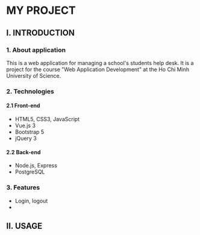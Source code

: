 # MY PROJECT
## I. INTRODUCTION
### 1. About application
This is a web application for managing a school's students help desk. It is a project for the course "Web Application Development" at the Ho Chi Minh University of Science.
### 2. Technologies
#### 2.1 Front-end
- HTML5, CSS3, JavaScript
- Vue.js 3
- Bootstrap 5
- jQuery 3
#### 2.2 Back-end
- Node.js, Express
- PostgreSQL
### 3. Features
- Login, logout
- 
###
## II. USAGE